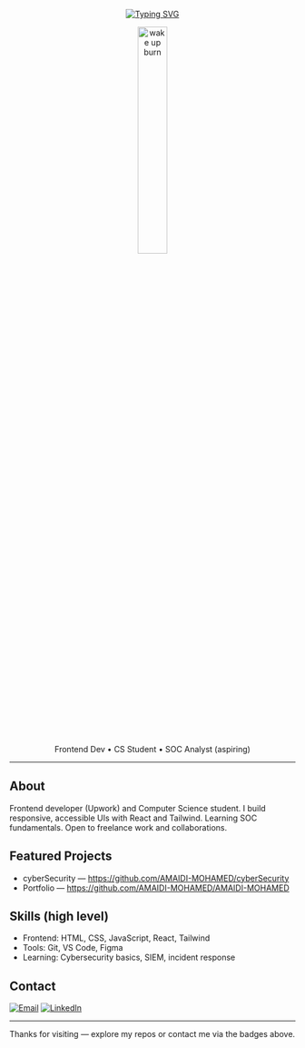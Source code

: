 <div align="center">

[![Typing SVG](https://readme-typing-svg.demolab.com?font=Fira+Code&weight=600&size=28&duration=2000&pause=800&color=00FFD1&center=true&vCenter=true&multiline=true&width=800&height=140&lines=Frontend+Developer+(Upwork);Computer+Science+Student;Aspiring+SOC+Analyst)](https://git.io/typing-svg)

  <img alt="wake up burn" width="32%" src="assets/wake up burn GIF (2).gif" />
  <p align="center">Frontend Dev • CS Student • SOC Analyst (aspiring)</p>

</div>

---

## About

Frontend developer (Upwork) and Computer Science student. I build responsive, accessible UIs with React and Tailwind. Learning SOC fundamentals. Open to freelance work and collaborations.

## Featured Projects

- cyberSecurity — https://github.com/AMAIDI-MOHAMED/cyberSecurity
- Portfolio — https://github.com/AMAIDI-MOHAMED/AMAIDI-MOHAMED

## Skills (high level)

- Frontend: HTML, CSS, JavaScript, React, Tailwind
- Tools: Git, VS Code, Figma
- Learning: Cybersecurity basics, SIEM, incident response

## Contact

[![Email](https://img.shields.io/badge/Email-mohamed.amaidi.dev@gmail.com-00FFD1?style=for-the-badge&logo=gmail&logoColor=0D1117)](mailto:mohamed.amaidi.dev@gmail.com)
[![LinkedIn](https://img.shields.io/badge/LinkedIn-Connect-00FFD1?style=for-the-badge&logo=linkedin&logoColor=0D1117)](https://linkedin.com/in/mohamed-amaidi)

---

Thanks for visiting — explore my repos or contact me via the badges above.
